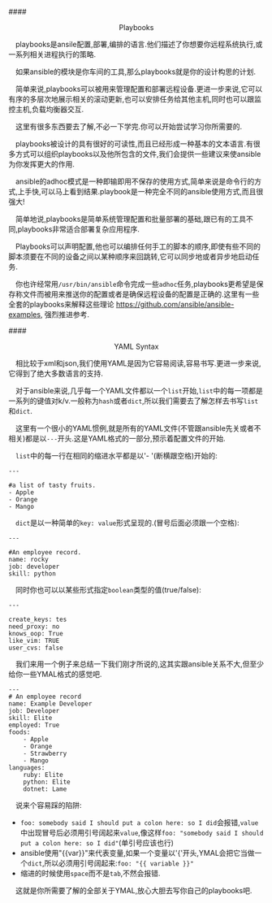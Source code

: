 ####<p align=center>Playbooks</p>

&emsp;playbooks是ansile配置,部署,编排的语言.他们描述了你想要你远程系统执行,或一系列相关进程执行的策略.

&emsp;如果ansible的模块是你车间的工具,那么playbooks就是你的设计构思的计划.

&emsp;简单来说,playbooks可以被用来管理配置和部署远程设备.更进一步来说,它可以有序的多层次地展示相关的滚动更新,也可以安排任务给其他主机,同时也可以跟监控主机,负载均衡器交互.

&emsp;这里有很多东西要去了解,不必一下学完.你可以开始尝试学习你所需要的.

&emsp;playbooks被设计的具有很好的可读性,而且已经形成一种基本的文本语言.有很多方式可以组织playbooks以及他所包含的文件,我们会提供一些建议来使ansible为你发挥更大的作用.

&emsp;ansible的adhoc模式是一种即输即用不保存的使用方式,简单来说是命令行的方式,上手快,可以马上看到结果.playbook是一种完全不同的ansible使用方式,而且很强大!

&emsp;简单地说,playbooks是简单系统管理配置和批量部署的基础,跟已有的工具不同,playbooks非常适合部署复杂应用程序.

&emsp;Playbooks可以声明配置,他也可以编排任何手工的脚本的顺序,即使有些不同的脚本须要在不同的设备之间以某种顺序来回跳转,它可以同步地或者异步地启动任务.

&emsp;你也许经常用`/usr/bin/ansible`命令完成一些`adhoc`任务,playbooks更希望是保存称文件而被用来推送你的配置或者是确保远程设备的配置是正确的.这里有一些全套的playbooks来解释这些理论 https://github.com/ansible/ansible-examples, 强烈推进参考.

####<p align=center>YAML Syntax</p>

&emsp;相比较于xml和json,我们使用YAML是因为它容易阅读,容易书写.更进一步来说,它得到了绝大多数语言的支持.

&emsp;对于ansible来说,几乎每一个YAML文件都以一个`list`开始,`list`中的每一项都是一系列的键值对k/v.一般称为`hash`或者`dict`,所以我们需要去了解怎样去书写`list`和`dict`.

&emsp;这里有一个很小的YAML惯例,就是所有的YAML文件(不管跟ansible先关或者不相关)都是以`---`开头.这是YAML格式的一部分,预示着配置文件的开始.

&emsp;`list`中的每一行在相同的缩进水平都是以'- '(断横跟空格)开始的:
	
	---

	#a list of tasty fruits.
	- Apple
	- Orange
	- Mango

&emsp;`dict`是以一种简单的`key: value`形式呈现的.(冒号后面必须跟一个空格):

	---
	
	#An employee record.
	name: rocky
	job: developer
	skill: python

&emsp;同时你也可以以某些形式指定`boolean`类型的值(true/false):

```
---

create_keys: tes
need_proxy: no
knows_oop: True
like_vim: TRUE
user_cvs: false
```

&emsp;我们来用一个例子来总结一下我们刚才所说的,这其实跟ansible关系不大,但至少给你一些YMAL格式的感觉吧.

```
---
# An employee record
name: Example Developer
job: Developer
skill: Elite
employed: True
foods:
    - Apple
    - Orange
    - Strawberry
    - Mango
languages:
    ruby: Elite
    python: Elite
    dotnet: Lame
```

&emsp;说来个容易踩的陷阱:

 * `foo: somebody said I should put a colon here: so I did`会报错,`value`中出现冒号后必须用引号阔起来`value`,像这样`foo: "somebody said I should put a colon here: so I did"`(单引号应该也行)
 * ansible使用"{{var}}"来代表变量,如果一个变量以'{'开头,YMAL会把它当做一个`dict`,所以必须用引号阔起来:`foo: "{{ variable }}"`
 * 缩进的时候使用`space`而不是`tab`,不然会报错.

&emsp;这就是你所需要了解的全部关于YMAL,放心大胆去写你自己的playbooks吧.
